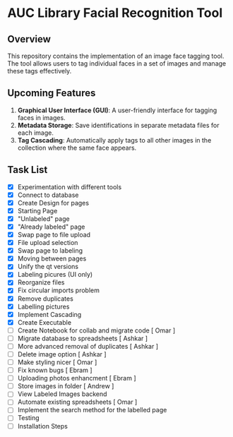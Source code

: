 # AUC Library Facial Recognition Tool

## Overview

This repository contains the implementation of an image face tagging tool. The tool allows users to tag individual faces in a set of images and manage these tags effectively.

## Upcoming Features

1. **Graphical User Interface (GUI)**: A user-friendly interface for tagging faces in images.
2. **Metadata Storage**: Save identifications in separate metadata files for each image.
3. **Tag Cascading**: Automatically apply tags to all other images in the collection where the same face appears.

## Task List

- [x] Experimentation with different tools
- [x] Connect to database
- [x] Create Design for pages
- [x] Starting Page
- [x] "Unlabeled" page
- [x] "Already labeled" page
- [x] Swap page to file upload
- [x] File upload selection
- [x] Swap page to labeling
- [x] Moving between pages
- [x] Unify the qt versions
- [x] Labeling picures (UI only)
- [x] Reorganize files
- [x] Fix circular imports problem
- [x] Remove duplicates
- [x] Labelling pictures
- [x] Implement Cascading
- [x] Create Executable
- [ ] Create Notebook for collab and migrate code [ Omar ]
- [ ] Migrate database to spreadsheets [ Ashkar ]
- [ ] More advanced removal of duplicates [ Ashkar ]
- [ ] Delete image option [ Ashkar ]
- [ ]  Make styling nicer [ Omar ]
- [ ] Fix known bugs [ Ebram ]
- [ ] Uploading photos enhancment [ Ebram ]
- [ ] Store images in folder [ Andrew ]
- [ ] View Labeled Images backend
- [ ] Automate existing spreadsheets [ Omar ]
- [ ] Implement the search method for the labelled page 
- [ ] Testing
- [ ] Installation Steps
